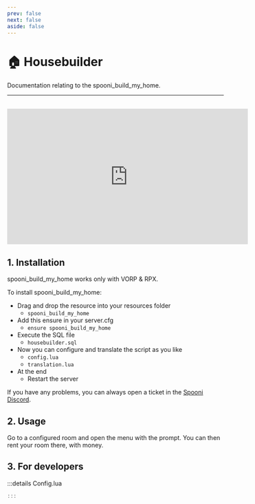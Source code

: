 ```yaml
---
prev: false
next: false
aside: false
---
```


# 🏠 Housebuilder
Documentation relating to the spooni_build_my_home.

___
<br>
<iframe width="560" height="315" src="https://www.youtube.com/embed/link" frameborder="0" allow="accelerometer; autoplay; clipboard-write; encrypted-media; gyroscope; picture-in-picture; web-share" allowfullscreen></iframe>

## 1. Installation
spooni_build_my_home works only with VORP & RPX. 

To install spooni_build_my_home:
- Drag and drop the resource into your resources folder
  - `spooni_build_my_home`
- Add this ensure in your server.cfg
  - `ensure spooni_build_my_home`
- Execute the SQL file
  - `housebuilder.sql`
- Now you can configure and translate the script as you like
  - `config.lua`
  - `translation.lua`
- At the end
  - Restart the server

If you have any problems, you can always open a ticket in the [Spooni Discord](https://discord.gg/spooni).

## 2. Usage
Go to a configured room and open the menu with the prompt. You can then rent your room there, with money.

## 3. For developers

:::details Config.lua
```lua
:::
